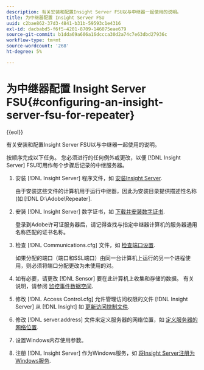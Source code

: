 ```yaml
---
description: 有关安装和配置Insight Server FSU以与中继器一起使用的说明。
title: 为中继器配置 Insight Server FSU
uuid: c2bae862-37d3-4841-b31b-59593c1e4316
exl-id: dacbabd5-f6f5-4201-8709-146075eae679
source-git-commit: b1dda69a606a16dccca30d2a74c7e63dbd27936c
workflow-type: tm+mt
source-wordcount: '268'
ht-degree: 5%

---
```


# 为中继器配置 Insight Server FSU{#configuring-an-insight-server-fsu-for-repeater}

{{eol}}

有关安装和配置Insight Server FSU以与中继器一起使用的说明。

按顺序完成以下任务。 您必须进行的任何例外或更改，以便 [!DNL Insight Server] FSU可用作每个步骤后记录的中继服务器。

1. 安装 [!DNL Insight Server] 程序文件，如 [安装Insight Server](../../../../home/c-inst-svr/c-install-ins-svr/c-install-ins-svr.md#concept-1c796b4ca427474f99ec6ba34d8254cd).

   由于安装这些文件的计算机用于运行中继器，因此为安装目录提供描述性名称(如 [!DNL D:\Adobe\Repeater].

1. 安装 [!DNL Insight Server] 数字证书，如 [下载并安装数字证书](../../../../home/c-inst-svr/c-install-ins-svr/t-install-proc-inst-svr-dpu/c-dnld-dgtl-cert/c-dnld-dgtl-cert.md#concept-4f79c240492f4e52b6375b4b3bbefa17).

   登录到Adobe许可证服务器后，请记得查找与指定中继器计算机的服务器通用名称匹配的证书名称。

1. 检查 [!DNL Communications.cfg] 文件，如 [检查端口设置](../../../../home/c-inst-svr/c-install-ins-svr/t-install-proc-inst-svr-dpu/t-chk-pt-stgs.md#task-a91191b0a19e4437aa535a27c734ae64).

   如果分配的端口（端口和SSL端口）由同一台计算机上运行的另一个进程使用，则必须将端口分配更改为未使用的对。

1. 如有必要，请更改 [!DNL Sensor] 要在此计算机上收集和存储的数据。 有关说明，请参阅 [监控事件数据空间](../../../../home/c-inst-svr/c-admin-inst-svr/c-mntr-disk-spc/t-mntr-evt-data-spc.md#task-a54d4bd16b96437f943cd09e5d848440).
1. 修改 [!DNL Access Control.cfg] 允许管理访问权限的文件 [!DNL Insight Server] 从 [!DNL Insight] 如 [更新访问控制文件](../../../../home/c-inst-svr/c-install-ins-svr/t-install-proc-inst-svr-dpu/c-updt-accss-ctrl-file.md#concept-fb9aa0c0e0664c018528f56d01c4808d).
1. 修改 [!DNL server.address] 文件来定义服务器的网络位置，如 [定义服务器的网络位置](../../../../home/c-inst-svr/c-install-ins-svr/t-install-proc-inst-svr-dpu/c-svrs-ntwk-loc/c-svrs-ntwk-loc.md#concept-87dd2aa3448c415ca1285bc445a8c649).
1. 设置Windows内存使用参数。
1. 注册 [!DNL Insight Server] 作为Windows服务，如 [将Insight Server注册为Windows服务](../../../../home/c-inst-svr/c-install-ins-svr/t-install-proc-inst-svr-dpu/c-reg-wdws-svc.md#concept-f2c7aa891d544a2595aa01d0d796a540).
